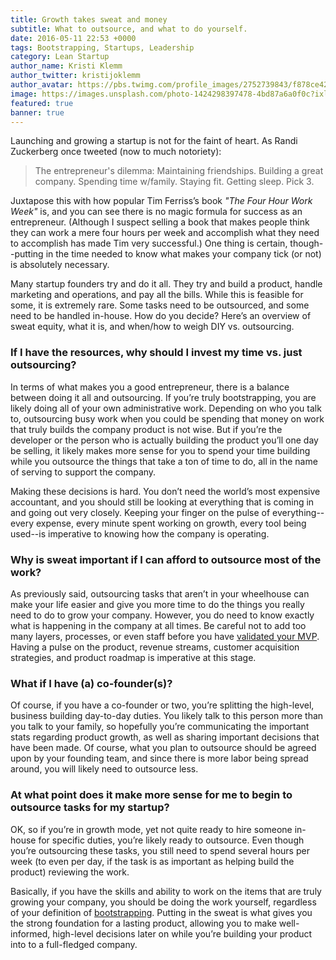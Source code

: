 ```yaml
---
title: Growth takes sweat and money
subtitle: What to outsource, and what to do yourself.
date: 2016-05-11 22:53 +0000
tags: Bootstrapping, Startups, Leadership
category: Lean Startup
author_name: Kristi Klemm
author_twitter: kristijoklemm
author_avatar: https://pbs.twimg.com/profile_images/2752739843/f878ce42bbeb25aec4c29e24240ae98d.png
image: https://images.unsplash.com/photo-1424298397478-4bd87a6a0f0c?ixlib=rb-0.3.5&q=80&fm=jpg&crop=entropy&s=8bdec4a5365fabf1948d8f1e9039b47a
featured: true
banner: true
---
```


Launching and growing a startup is not for the faint of heart. As Randi Zuckerberg once tweeted (now to much notoriety):

 > The entrepreneur's dilemma: Maintaining friendships. Building a great company. Spending time w/family. Staying fit. Getting sleep. Pick 3.

 Juxtapose this with how popular Tim Ferriss’s book _"The Four Hour Work Week"_ is, and you can see there is no magic formula for success as an entrepreneur. (Although I suspect selling a book that makes people think they can work a mere four hours per week and accomplish what they need to accomplish has made Tim very successful.) One thing is certain, though--putting in the time needed to know what makes your company tick (or not) is absolutely necessary.

Many startup founders try and do it all. They try and build a product, handle marketing and operations, and pay all the bills. While this is feasible for some, it is extremely rare. Some tasks need to be outsourced, and some need to be handled in-house. How do you decide? Here’s an overview of sweat equity, what it is, and when/how to weigh DIY vs. outsourcing.

### If I have the resources, why should I invest my time vs. just outsourcing? 

In terms of what makes you a good entrepreneur, there is a balance between doing it all and outsourcing. If you’re truly bootstrapping, you are likely doing all of your own administrative work. Depending on who you talk to, outsourcing busy work when you could be spending that money on work that truly builds the company product is not wise. But if you’re the developer or the person who is actually building the product you’ll one day be selling, it likely makes more sense for you to spend your time building while you outsource the things that take a ton of time to do, all in the name of serving to support the company. 

Making these decisions is hard. You don’t need the world’s most expensive accountant, and you should still be looking at everything that is coming in and going out very closely. Keeping your finger on the pulse of everything--every expense, every minute spent working on growth, every tool being used--is imperative to knowing how the company is operating.

### Why is sweat important if I can afford to outsource most of the work? 

As previously said, outsourcing tasks that aren’t in your wheelhouse can make your life easier and give you more time to do the things you really need to do to grow your company. However, you do need to know exactly what is happening in the company at all times. Be careful not to add too many layers, processes, or even staff before you have <a href="https://www.kohactive.com/blog/before-you-start-your-startup/" target="_blank">validated your MVP</a>. Having a pulse on the product, revenue streams, customer acquisition strategies, and product roadmap is imperative at this stage.

### What if I have (a) co-founder(s)? 

Of course, if you have a co-founder or two, you’re splitting the high-level, business building day-to-day duties. You likely talk to this person more than you talk to your family, so hopefully you’re communicating the important stats regarding product growth, as well as sharing important decisions that have been made. Of course, what you plan to outsource should be agreed upon by your founding team, and since there is more labor being spread around, you will likely need to outsource less.

### At what point does it make more sense for me to begin to outsource tasks for my startup? 

OK, so if you’re in growth mode, yet not quite ready to hire someone in-house for specific duties, you’re likely ready to outsource. Even though you’re outsourcing these tasks, you still need to spend several hours per week (to even per day, if the task is as important as helping build the product) reviewing the work. 

Basically, if you have the skills and ability to work on the items that are truly growing your company, you should be doing the work yourself, regardless of your definition of <a href="https://www.kohactive.com/blog/the-funding-conundrum/" target="_blank">bootstrapping</a>. Putting in the sweat is what gives you the strong foundation for a lasting product, allowing you to make well-informed, high-level decisions later on while you’re building your product into to a full-fledged company.
